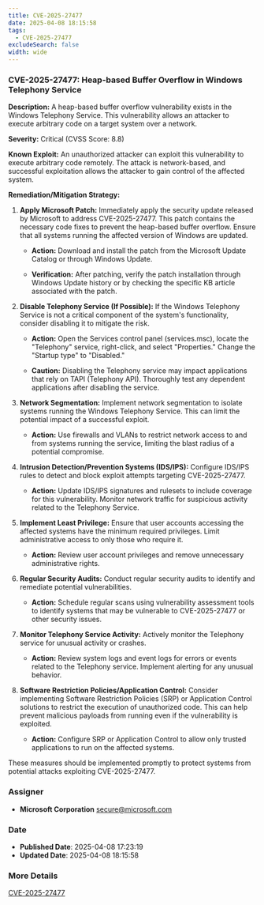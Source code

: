 ```yaml
---
title: CVE-2025-27477
date: 2025-04-08 18:15:58
tags:
  - CVE-2025-27477
excludeSearch: false
width: wide
---
```


### CVE-2025-27477: Heap-based Buffer Overflow in Windows Telephony Service

**Description:** A heap-based buffer overflow vulnerability exists in the Windows Telephony Service. This vulnerability allows an attacker to execute arbitrary code on a target system over a network.

**Severity:** Critical (CVSS Score: 8.8)

**Known Exploit:** An unauthorized attacker can exploit this vulnerability to execute arbitrary code remotely. The attack is network-based, and successful exploitation allows the attacker to gain control of the affected system.

**Remediation/Mitigation Strategy:**

1.  **Apply Microsoft Patch:** Immediately apply the security update released by Microsoft to address CVE-2025-27477. This patch contains the necessary code fixes to prevent the heap-based buffer overflow. Ensure that all systems running the affected version of Windows are updated.

    *   **Action:** Download and install the patch from the Microsoft Update Catalog or through Windows Update.

    *   **Verification:** After patching, verify the patch installation through Windows Update history or by checking the specific KB article associated with the patch.

2.  **Disable Telephony Service (If Possible):** If the Windows Telephony Service is not a critical component of the system's functionality, consider disabling it to mitigate the risk.

    *   **Action:** Open the Services control panel (services.msc), locate the "Telephony" service, right-click, and select "Properties." Change the "Startup type" to "Disabled."

    *   **Caution:** Disabling the Telephony service may impact applications that rely on TAPI (Telephony API).  Thoroughly test any dependent applications after disabling the service.

3.  **Network Segmentation:** Implement network segmentation to isolate systems running the Windows Telephony Service. This can limit the potential impact of a successful exploit.

    *   **Action:** Use firewalls and VLANs to restrict network access to and from systems running the service, limiting the blast radius of a potential compromise.

4.  **Intrusion Detection/Prevention Systems (IDS/IPS):** Configure IDS/IPS rules to detect and block exploit attempts targeting CVE-2025-27477.

    *   **Action:** Update IDS/IPS signatures and rulesets to include coverage for this vulnerability. Monitor network traffic for suspicious activity related to the Telephony Service.

5.  **Implement Least Privilege:** Ensure that user accounts accessing the affected systems have the minimum required privileges. Limit administrative access to only those who require it.

    *   **Action:** Review user account privileges and remove unnecessary administrative rights.

6.  **Regular Security Audits:** Conduct regular security audits to identify and remediate potential vulnerabilities.

    *   **Action:** Schedule regular scans using vulnerability assessment tools to identify systems that may be vulnerable to CVE-2025-27477 or other security issues.

7.  **Monitor Telephony Service Activity:** Actively monitor the Telephony service for unusual activity or crashes.

    *   **Action:** Review system logs and event logs for errors or events related to the Telephony service. Implement alerting for any unusual behavior.

8.  **Software Restriction Policies/Application Control:** Consider implementing Software Restriction Policies (SRP) or Application Control solutions to restrict the execution of unauthorized code. This can help prevent malicious payloads from running even if the vulnerability is exploited.

    *   **Action:** Configure SRP or Application Control to allow only trusted applications to run on the affected systems.

These measures should be implemented promptly to protect systems from potential attacks exploiting CVE-2025-27477.

### Assigner
- **Microsoft Corporation** <secure@microsoft.com>

### Date
- **Published Date**: 2025-04-08 17:23:19
- **Updated Date**: 2025-04-08 18:15:58

### More Details
[CVE-2025-27477](https://www.cvedetails.com/cve/CVE-2025-27477)